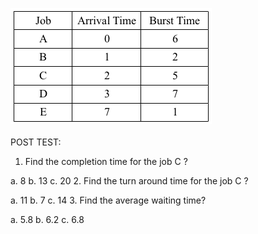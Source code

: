 ![posttest](images/fcfsque.png)<br>
<br>
POST TEST:

1. Find the completion time for the job C ?

 a. 8
 b. 13
 c. 20
2. Find the turn around time for the job C ?

 a. 11
 b. 7
 c. 14
3. Find the average waiting time?

 a. 5.8
 b. 6.2
 c. 6.8
